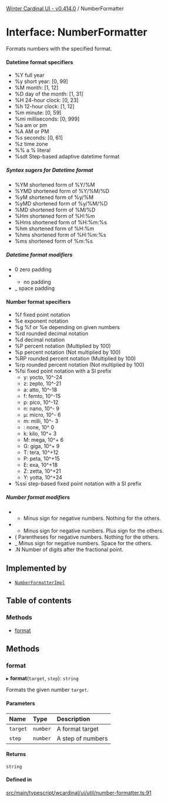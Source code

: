 [Winter Cardinal UI - v0.414.0](../index.md) / NumberFormatter

# Interface: NumberFormatter

Formats numbers with the specified format.

#### Datetime format specifiers

* %Y full year
* %y short year: [0, 99]
* %M month: [1, 12]
* %D day of the month: [1, 31]
* %H 24-hour clock: [0, 23]
* %h 12-hour clock: [1, 12]
* %m minute: [0, 59]
* %mi milliseconds: [0, 999]
* %a am or pm
* %A AM or PM
* %s seconds: [0, 61]
* %z time zone
* %% a % literal
* %sdt Step-based adaptive datetime format

##### Syntax sugers for Datetime format

* %YM  shortened form of %Y/%M
* %YMD shortened form of %Y/%M/%D
* %yM  shortened form of %y/%M
* %yMD shortened form of %y/%M/%D
* %MD  shortened form of %M/%D
* %Hm  shortened form of %H:%m
* %Hms shortened form of %H:%m:%s
* %hm  shortened form of %H:%m
* %hms shortened form of %H:%m:%s
* %ms  shortened form of %m:%s

##### Datetime format modifiers

* 0 zero padding
* - no padding
* _ space padding

#### Number format specifiers

* %f fixed point notation
* %e exponent notation
* %g %f or %e depending on given numbers
* %rd rounded decimal notation
* %d decimal notation
* %P percent notation (Multiplied by 100)
* %p percent notation (Not multiplied by 100)
* %RP rounded percent notation (Multiplied by 100)
* %rp rounded percent notation (Not multiplied by 100)
* %fsi fixed point notation with a SI prefix
    * y: yocto, 10^-24
    * z: zepto, 10^-21
    * a: atto,  10^-18
    * f: femto, 10^-15
    * p: pico,  10^-12
    * n: nano,  10^- 9
    * μ: micro, 10^- 6
    * m: milli, 10^- 3
    *  : none,  10^  0
    * k: kilo,  10^+ 3
    * M: mega,  10^+ 6
    * G: giga,  10^+ 9
    * T: tera,  10^+12
    * P: peta,  10^+15
    * E: exa,   10^+18
    * Z: zetta, 10^+21
    * Y: yotta, 10^+24
* %ssi step-based fixed point notation with a SI prefix

##### Number format modifiers

* - Minus sign for negative numbers. Nothing for the others.
* + Minus sign for negative numbers. Plus sign for the others.
* ( Parentheses for negative numbers. Nothing for the others.
* _ Minus sign for negative numbers. Space for the others.
* .N Number of digits after the fractional point.

## Implemented by

- [`NumberFormatterImpl`](../classes/NumberFormatterImpl.md)

## Table of contents

### Methods

- [format](NumberFormatter.md#format)

## Methods

### format

▸ **format**(`target`, `step`): `string`

Formats the given number `target`.

#### Parameters

| Name | Type | Description |
| :------ | :------ | :------ |
| `target` | `number` | A format target |
| `step` | `number` | A step of numbers |

#### Returns

`string`

#### Defined in

[src/main/typescript/wcardinal/ui/util/number-formatter.ts:91](https://github.com/winter-cardinal/winter-cardinal-ui/blob/v0.414.0/src/main/typescript/wcardinal/ui/util/number-formatter.ts#L91)
